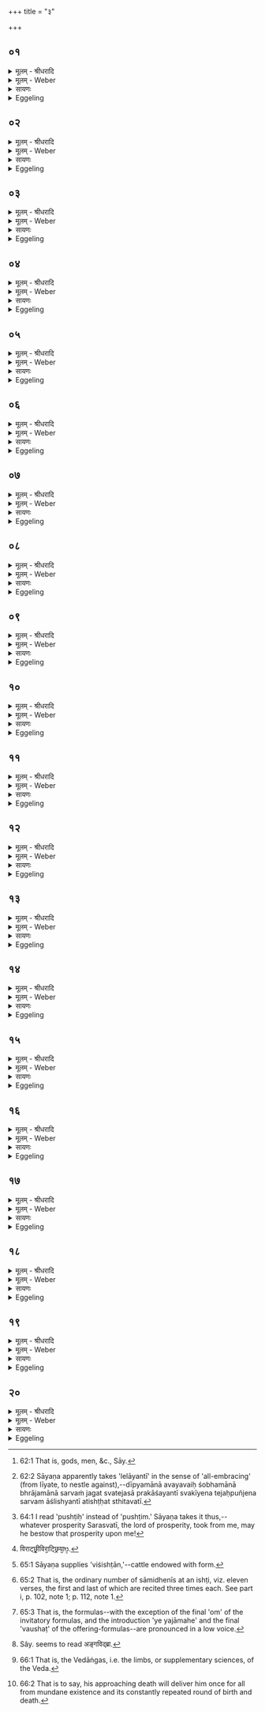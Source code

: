 +++
title = "३"

+++


## ०१
<details><summary>मूलम् - श्रीधरादि</summary>

प्रजा᳘पतिर्वै᳘ प्रजाः᳘ सृज᳘मानो ऽतप्यत॥  
त᳘स्माच्छ्रांता᳘त्तेपानाच्छ्रीरु᳘दक्रामत्सा दी᳘प्यमाना भ्रा᳘जमाना लेलाय᳘न्त्यतिष्ठत्तां दी᳘प्यमानां भ्रा᳘जमानां लेलायं᳘तीं देवा᳘ ऽअभ्य᳘ध्यायन्॥
</details>

<details><summary>मूलम् - Weber</summary>

प्रजा᳘पतिर्वै᳘ प्रजाः᳘ सृज᳘मानोऽतप्यत॥  
त᳘स्माछ्रान्ता᳘त्तपानाछ्रीरु᳘दक्रामत्सा दी᳘प्यमाना भ्रा᳘जमाना लेलाय᳘न्त्यतिष्ठतां दी᳘प्यमानाम् भ्रा᳘जमानां लेलाय᳘न्तीं देवा᳘ अभ्य᳘ध्यायन्॥
</details>

<details><summary>सायणः</summary>

…
</details>

<details><summary>Eggeling</summary>

1. Prajāpati was becoming heated (by fervid devotion), whilst creating living beings [^egg_216]. From him, worn out and heated, Śrī (Fortune and Beauty) came forth. She stood there resplendent, shining, and trembling [^egg_217]. The gods, beholding her thus resplendent, shining, and trembling, set their minds upon her.

[^egg_216]: 62:1 That is, gods, men, &c., Sāy.

[^egg_217]: 62:2 Sāyaṇa apparently takes 'lelāyantī' in the sense of 'all-embracing' (from līyate, to nestle against),--dīpyamānā avayavaiḥ śobhamānā bhrājamānā sarvaṁ jagat svatejasā prakāśayantī svakīyena tejaḥpuñjena sarvam āślishyantī atishṭḥat sthitavatī.
</details>

## ०२
<details><summary>मूलम् - श्रीधरादि</summary>

(यँस्ते᳘) ते᳘ प्रजा᳘पतिमब्रुवन्॥  
(न्ह᳘) ह᳘नामेमा᳘मेद᳘मस्या ददामहा ऽइ᳘ति स᳘ होवाच स्त्री वा᳘ ऽएषा यच्छ्री᳘र्न्न वै स्त्रि᳘यं घ्नन्त्युत त्वा᳘ ऽअस्या जी᳘वंत्या ऽएवा᳘ददत ऽइ᳘ति॥
</details>

<details><summary>मूलम् - Weber</summary>

ते᳘ प्रजा᳘पतिमब्रुवन्॥  
ह᳘नामेमाॗमेद᳘मस्या ददामहा इ᳘ति स᳘ होवाच स्त्री वा᳘ एषा यछ्रीर्न वै स्त्रि᳘यं घ्नन्त्युत त्वा᳘ अस्या जी᳘वन्त्या एवा᳘ददत इ᳘ति॥
</details>

<details><summary>सायणः</summary>

…
</details>

<details><summary>Eggeling</summary>

2. They said to Prajāpati, 'Let us kill her and take (all) this from her.' He said, 'Surely, that Śrī is a woman, and people do not kill a woman, but rather take (anything) from her (leaving her) alive.'
</details>

## ०३
<details><summary>मूलम् - श्रीधरादि</summary>

त᳘स्या ऽअग्नि᳘रन्ना᳘द्यमा᳘दत्त॥  
सो᳘मो राज्यं व्व᳘रुणः सा᳘म्म्राज्यं मि᳘त्रः[[!!]] क्षत्त्रमि᳘न्द्रो ब᳘लं बृ᳘हस्प᳘तिर्ब्रह्मवर्च्चस᳘ᳫँ᳘ सविता᳘ राष्ट्र᳘म्पूषा भ᳘गᳫँ᳭ स᳘रस्वती पु᳘ष्टिं त्व᳘ष्टा रूपा᳘णि॥
</details>

<details><summary>मूलम् - Weber</summary>

त᳘स्या अग्नि᳘रन्ना᳘द्यमा᳘दत्त॥  
सो᳘मो राज्यं व᳘रुणः सा᳘म्राज्यम् मित्रः᳘ क्षत्रमि᳘न्द्रो ब᳘लम् बृ᳘हस्प᳘तिर्ब्रह्मवर्चस᳘ᳫं᳘ सविता᳘ राष्ट्र᳘म् पूषा भ᳘गᳫं स᳘रस्वती पु᳘ष्टिं त्व᳘ष्टा रूपा᳘णि॥
</details>

<details><summary>सायणः</summary>

…
</details>

<details><summary>Eggeling</summary>

3. Agni then took her food, Soma her royal power, Varuṇa her universal śovereignty, Mitra her noble rank, Indra her power, Br̥haspati her holy lustre, Savitr̥ her dominion, Pūshan her wealth, Sarasvatī her prosperity, and Tvashṭr̥ her beautiful forms.
</details>

## ०४
<details><summary>मूलम् - श्रीधरादि</summary>

सा᳘ प्रजा᳘पतिमब्रवीत्॥  
(दा) आ वै᳘ म ऽइद᳘मदिषते᳘ति स᳘ होवाच यज्ञे᳘नैनान्पु᳘नर्य्याचस्वे᳘ति᳘॥
</details>

<details><summary>मूलम् - Weber</summary>

सा᳘ प्रजा᳘पतिमब्रवीत्॥  
आ वै᳘ म इद᳘मदिषते᳘ति स᳘ होवाच यज्ञे᳘नैनान्पु᳘नर्याचस्वेति॥
</details>

<details><summary>सायणः</summary>

…
</details>

<details><summary>Eggeling</summary>

4. She said to Prajāpati, 'Surely, they have taken (all) this from me!' He said, 'Do thou ask it back from them by sacrifice!'
</details>

## ०५
<details><summary>मूलम् - श्रीधरादि</summary>

सैतां द᳘शहविषमि᳘ष्टिमपश्यत्॥  
(दा᳘) आ᳘ग्नेय᳘मष्टा᳘कपालं पुरोडा᳘शᳫँ᳭ सौम्यं᳘ चरुं᳘ व्वारुणं द᳘शकपालं पुरोडा᳘शं मैत्रं᳘ चरुमैन्द्रमे᳘कादशकपालं[[!!]] पुरोडा᳘शं बार्हस्पत्यं᳘ चरु᳘ᳫँ᳘ सावित्रं द्वा᳘दशकपालं वा ऽष्टा᳘कपालं वा पुरोडा᳘शं पौष्णं᳘ चरु᳘ᳫँ᳘ सारस्वतं᳘ चरुं᳘ त्वाष्ट्रं द᳘शकपालं पुरोडा᳘शम्॥
</details>

<details><summary>मूलम् - Weber</summary>

सैतां द᳘शहविषमि᳘ष्टिमपश्यत्॥  
आग्नेय᳘मष्टा᳘कपालम् पुरोडा᳘शᳫं सौम्यं᳘ चरुं᳘ वारुणं द᳘शकपालम् पुरोडा᳘शम् मैत्रं᳘ चरु᳘मैन्द्रमे᳘कादशकपालम् पुरोडा᳘शम् बार्हस्पत्यं᳘ चरु᳘ᳫं᳘ सावित्रं द्वा᳘दशकपालं वाष्टा᳘कपालं वा पुरोडा᳘शम् पौष्णं᳘ चरु᳘ᳫं᳘ सारस्वतं᳘ चरुं᳘ त्वाष्ट्रं द᳘शकपालम् पुरोडा᳘शम्॥
</details>

<details><summary>सायणः</summary>

…
</details>

<details><summary>Eggeling</summary>

5. She perceived this offering with ten sacrificial dishes--a cake on eight potsherds for Agni, a pap for Soma, a cake on ten potsherds for Varuṇa, a pap for Mitra, a cake on eleven potsherds for Indra, a pap for Br̥haspati, a cake on twelve or eight potsherds for Savitr̥, a pap for Pūshan, a pap for Sarasvatī, and a cake on ten potsherds for Tvashṭr̥.
</details>

## ०६
<details><summary>मूलम् - श्रीधरादि</summary>

ता᳘नेत᳘या ऽनुवा᳘क्यया᳘ ऽन्ववदत्[[!!]]॥  
(द) अग्निः सो᳘मो व्व᳘रुणो मित्र ऽइ᳘न्द्रो बृ᳘हस्पतिः[[!!]] सविता यः᳘ सहस्री। पूषा᳘ नो गो᳘भिर᳘वसा स᳘रस्वती त्व᳘ष्टा रूपा᳘णि स᳘मनक्तु यज्ञैरि᳘ति ते᳘ प्रत्यु᳘पातिष्ठंत॥
</details>

<details><summary>मूलम् - Weber</summary>

ता᳘नेत᳘यानुवाक्य᳘या᳘न्ववदत्॥  
अग्निः सो᳘मो व᳘रुणो मित्र इ᳘न्द्रो बृ᳘हस्प᳘तिः सविता यः᳘ सहस्री पूषा᳘ नो गो᳘भिर᳘वसा स᳘रस्वती त्व᳘ष्टा रूपा᳘णि स᳘मनक्तु यज्ञैरि᳘ति ते᳘ प्रत्यु᳘पातिष्ठन्त॥
</details>

<details><summary>सायणः</summary>

…
</details>

<details><summary>Eggeling</summary>

6. She invited them by means of this invitatory formula,--'May Agni, Soma, Varuṇa, Mitra, Indra, Br̥haspati, and the thousandfold-bestowing Savitr̥,--May Pūshan, for our Sacrifices, unite us with cattle, Sarasvatī with favour, Tvashṭr̥ with beautiful forms!' They accordingly made their appearance again.
</details>

## ०७
<details><summary>मूलम् - श्रीधरादि</summary>

ता᳘नेत᳘या या᳘ज्यया[[!!]]॥  
पर᳘स्तात्प्रतिलोमम्प्र᳘त्यैत्त्व᳘ष्टा रूपा᳘णि द᳘दती स᳘रस्वती पू᳘षा भ᳘गᳫँ᳭ सविता᳘ मे ददातु। बृ᳘हस्प᳘तिर्द᳘ददि᳘न्द्रो ब᳘लं मे मित्रः᳘ क्षत्त्रं व्व᳘रुणः सो᳘मो ऽअग्निरि᳘ति ते पु᳘नर्द्दा᳘नायाध्रियन्त᳘॥
</details>

<details><summary>मूलम् - Weber</summary>

ता᳘नेत᳘या याज्य᳘या॥  
पर᳘स्तात्प्रतिलोमम् प्र᳘त्यैत्त्व᳘ष्टा रूपा᳘णि द᳘दती स᳘रस्वती पूषा भ᳘गᳫं सविता᳘ मे ददातु॥  
बृ᳘हस्प᳘तिर्द᳘ददि᳘न्द्रो ब᳘लम् मे मित्रं᳘ क्षत्रं व᳘रुणः सो᳘मो अग्निरि᳘ति ते पु᳘नर्दा᳘नायाध्रियन्त॥
</details>

<details><summary>सायणः</summary>

…
</details>

<details><summary>Eggeling</summary>

7. By this offering-formula she then approached them in inverted order (beginning) from the last:--'May Tvashṭr̥ grant me forms, and the bountiful Sarasvatī, and Pūshan good fortune, and may Savitr̥ bestow gifts on me, and Indra power, and Mitra noble rank, and Varuṇa, and Soma and Agni!' They were ready to restore them to her.
</details>

## ०८
<details><summary>मूलम् - श्रीधरादि</summary>

सैता᳘नुपहोमा᳘नपश्यत्॥  
(द) अग्नि᳘रन्नादो᳘ ऽन्नपतिरन्ना᳘द्यमस्मि᳘न्यज्ञे म᳘यि दधातु स्वाहेत्या᳘हुतिमे᳘वा ऽऽदा᳘याग्नि᳘रुद᳘क्रामत्पु᳘नरस्या ऽअन्ना᳘द्यमददात्॥
</details>

<details><summary>मूलम् - Weber</summary>

सैता᳘नुपहोमा᳘नपश्यत्॥  
अग्नि᳘रन्नादो᳘ऽन्नपतिरन्ना᳘द्यमस्मि᳘न्यज् ञे म᳘यि दधातु स्वाहेत्या᳘हुतिमेॗवादा᳘याग्नि᳘रुद᳘क्रामत्पु᳘नरस्या अन्ना᳘द्यमददात्॥
</details>

<details><summary>सायणः</summary>

…
</details>

<details><summary>Eggeling</summary>

8. She perceived these additional oblations:--'May Agni, the food-eater, the food-lord, bestow food upon me at this sacrifice, svāhā!' Agni, taking the oblation, departed and restored her food to her.
</details>

## ०९
<details><summary>मूलम् - श्रीधरादि</summary>

(त्सो᳘) सो᳘मो रा᳘जा रा᳘जपतिः॥  
(ती) राज्य᳘मस्मि᳘न्यज्ञे मयि᳘[[!!]] दधातु स्वाहेत्या᳘हुतिमे᳘वादा᳘य सो᳘म ऽउद᳘क्रामत्पु᳘नरस्यै राज्य᳘मददात्॥
</details>

<details><summary>मूलम् - Weber</summary>

सो᳘मो रा᳘जा रा᳘जपतिः॥  
राज्य᳘मस्मि᳘न्यज्ञे म᳘यि दधातु स्वाहेत्या᳘हुतिमेॗवादा᳘य सो᳘म उद᳘क्रामत्पु᳘नरस्यै राज्य᳘मददात्॥
</details>

<details><summary>सायणः</summary>

…
</details>

<details><summary>Eggeling</summary>

9. 'May Soma, the king, the lord of kings, bestow royal power upon me at this sacrifice, svāhā!' Soma, taking the oblation, departed and restored her royal power to her.
</details>

## १०
<details><summary>मूलम् - श्रीधरादि</summary>

(द्व᳘) व्व᳘रुणः सम्म्रा᳘ट्सम्म्रा᳘ट्पतिः॥  
सा᳘म्म्राज्यमस्मि᳘न् यज्ञे म᳘यि दधातु स्वाहेत्या᳘हुतिमे᳘वादा᳘य व्व᳘रुण ऽउद᳘क्रामत्पु᳘नरस्यै सा᳘म्म्राज्यमददात्॥
</details>

<details><summary>मूलम् - Weber</summary>

व᳘रुणः सम्रा᳘ट् सम्रा᳘ट्पतिः॥  
सा᳘म्राज्यमस्मि᳘न्यज्ञे म᳘यि दधातु स्वाहेत्या᳘हुतिमेॗवादा᳘य व᳘रुण उद᳘क्रामत्पु᳘नरस्यै सा᳘म्राज्यमददात्॥
</details>

<details><summary>सायणः</summary>

…
</details>

<details><summary>Eggeling</summary>

10. 'May Varuṇa, the universal sovereign, the lord of universal sovereigns, bestow universal sovereignty upon me at this sacrifice,

svāhā!' Varuṇa, taking the oblation, departed and restored her universal sovereignty to her.
</details>

## ११
<details><summary>मूलम् - श्रीधरादि</summary>

(न्मि) मित्रः᳘ क्षत्त्रं᳘ क्षत्त्र᳘पतिः॥  
क्षत्त्र᳘मस्मि᳘न्यज्ञे म᳘यि दधातु स्वाहेत्या᳘हुतिमे᳘वादा᳘य मित्र᳘ ऽउद᳘क्रामत्पु᳘नरस्यै क्षत्त्र᳘मददात्॥
</details>

<details><summary>मूलम् - Weber</summary>

मित्रः᳘ क्षत्रं᳘ क्षत्र᳘पतिः॥  
क्षत्र᳘मस्मि᳘न्यज्ञे म᳘यि दधातु स्वाहेत्या᳘हुतिमेॗवादा᳘य मित्र᳘! उद᳘क्रामत्पु᳘नरस्यै क्षत्र᳘मददात्॥
</details>

<details><summary>सायणः</summary>

…
</details>

<details><summary>Eggeling</summary>

11. 'May Mitra, the Kshatra (nobility), the lord of the Kshatra, bestow noble rank upon me at this sacrifice, svāhā!' Mitra, taking the oblation, departed and restored her noble rank to her.
</details>

## १२
<details><summary>मूलम् - श्रीधरादि</summary>

(दि᳘) इ᳘न्द्रो ब᳘लं ब᳘लपतिः॥  
(ब᳘) ब᳘लमस्मि᳘न्यज्ञे म᳘यि दधातु स्वाहेत्या᳘हुतिमे᳘वादा᳘येन्द्र᳘ ऽउद᳘क्रामत्पु᳘नरस्यै[[!!]] ब᳘लमददात्॥
</details>

<details><summary>मूलम् - Weber</summary>

इ᳘न्द्रो ब᳘लम् ब᳘लपतिः॥  
ब᳘लमस्मि᳘न्यज्ञे म᳘यि दधातु स्वाहेत्या᳘हुतिमेॗवादाये᳘न्द्र उद᳘क्रामत्पु᳘नरस्यै ब᳘लमददात्॥
</details>

<details><summary>सायणः</summary>

…
</details>

<details><summary>Eggeling</summary>

12. 'May Indra, the power, the lord of power, bestow power upon me at this sacrifice, svāhā!' Indra, taking the oblation, departed and restored her power to her.
</details>

## १३
<details><summary>मूलम् - श्रीधरादि</summary>

(द्बृ) बृ᳘हस्प᳘तिर्ब्र᳘ह्म ब्र᳘हपतिः॥  
(र्ब्र) ब्रह्मवर्च्चस᳘मस्मि᳘न्यज्ञे म᳘यि दधातु स्वाहेत्या᳘हुतिमे᳘वादा᳘य बृ᳘हस्प᳘तिरुद᳘क्रामत्पु᳘नरस्यै ब्रह्मवर्च्चस᳘मददात्॥
</details>

<details><summary>मूलम् - Weber</summary>

बृ᳘हस्प᳘तिर्ब्र᳘ह्म ब्र᳘हस्पतिः॥  
ब्रह्मवर्चस᳘मस्मि᳘न्यज्ञे म᳘यि दधातु स्वाहेत्या᳘हुतिमेॗवादा᳘य बृ᳘हस्प᳘तिरुद᳘क्रामत्पु᳘नरस्यै ब्रह्मवर्चस᳘मददात्॥
</details>

<details><summary>सायणः</summary>

…
</details>

<details><summary>Eggeling</summary>

13. 'May Br̥haspati, the Brahman (priesthood), the lord of the Brahman, bestow holy lustre upon me at this sacrifice, svāhā!' Br̥haspati, taking the oblation, departed and restored her holy lustre to her.
</details>

## १४
<details><summary>मूलम् - श्रीधरादि</summary>

(त्स) सविता᳘ राष्ट्र᳘ᳫँ᳘ राष्ट्र᳘पतिः॥  
(ती) राष्ट्र᳘मस्मि᳘न्यज्ञे म᳘यि दधातु स्वाहेत्या᳘हुतिमे᳘वादा᳘य सवि᳘तोद᳘क्रामत्पु᳘नरस्यै राष्ट्र᳘मददात्॥
</details>

<details><summary>मूलम् - Weber</summary>

सविता᳘ राष्ट्रं᳘ राष्ट्र᳘पतिः॥  
राष्ट्र᳘मस्मि᳘न्यज्ञे म᳘यि दधातु स्वाहेत्या᳘हुतिमेॗवादा᳘य सविॗतोद᳘क्रामत्पु᳘नरस्यै राष्ट्र᳘मददात्॥
</details>

<details><summary>सायणः</summary>

…
</details>

<details><summary>Eggeling</summary>

14. 'May Savitr̥, the kingdom, the lord of the kingdom, bestow the kingdom upon me at this sacrifice, svāhā!' Savitr̥, taking the oblation, departed and restored her kingdom to her.
</details>

## १५
<details><summary>मूलम् - श्रीधरादि</summary>

(त्पू) पूषा भ᳘गं भ᳘गपतिः॥  
(र्भ᳘) भ᳘गमस्मि᳘न्यज्ञे म᳘यि दधातु[[!!]] स्वाहेत्या᳘हुतिमे᳘वादा᳘य पू᳘षोद᳘क्रामत्पुनरस्यै[[!!]] भ᳘गमददात्॥
</details>

<details><summary>मूलम् - Weber</summary>

पूषा भ᳘गम् भ᳘गपतिः॥  
भ᳘गमस्मि᳘न्यज्ञे म᳘यि दधा᳘तु स्वाहेत्या᳘हुतिमेवादा᳘य पूॗषोद᳘क्रामत्पु᳘नरस्यै भ᳘गमददात्॥
</details>

<details><summary>सायणः</summary>

…
</details>

<details><summary>Eggeling</summary>

15. 'May Pūshan, wealth, the lord of wealth, bestow wealth upon me at this sacrifice, svāhā!' Pūshan, taking the oblation, departed and restored her wealth to her.
</details>

## १६
<details><summary>मूलम् - श्रीधरादि</summary>

(त्स᳘) स᳘रस्वती पु᳘ष्टिं पु᳘ष्टिपतिः॥  
पुष्टि᳘मस्मि᳘न्यज्ञे[[!!]] म᳘यि दधातु स्वाहेत्या᳘हुतिमे᳘वादा᳘य स᳘रस्वत्युद᳘क्रामत्पु᳘नरस्यै[[!!]] पु᳘ष्टिमददात्॥
</details>

<details><summary>मूलम् - Weber</summary>

स᳘रस्वती पु᳘ष्टिम् पु᳘ष्टिपतिः॥  
पु᳘ष्टिमस्मि᳘न्यज्ञे म᳘यि दधातु स्वाहेत्या᳘हुतिमेॗवादा᳘य स᳘रस्वत्यु᳘दक्रामत्पु᳘नरस्यै पु᳘ष्टिमददात्॥
</details>

<details><summary>सायणः</summary>

…
</details>

<details><summary>Eggeling</summary>

16. 'May Sarasvatī, prosperity [^egg_218], the lord of prosperity, bestow prosperity upon me at this sacrifice, svāhā!' Sarasvatī, taking the oblation, departed and restored her prosperity to her.

[^egg_218]: 64:1 I read 'pushṭiḥ' instead of 'pushṭim.' Sāyaṇa takes it thus,--whatever prosperity Sarasvatī, the lord of prosperity, took from me, may he bestow that prosperity upon me!
</details>

## १७
<details><summary>मूलम् - श्रीधरादि</summary>

(त्त्व᳘) त्व᳘ष्टा रूपा᳘णाᳫँ᳭ रूपकृ᳘द्रूप᳘पतिः॥  
(ती) रूपे᳘ण पशू᳘नस्मि᳘न्यज्ञे म᳘यि दधातु स्वाहेत्या᳘हुतिमे᳘वादा᳘य त्व᳘ष्टोद᳘क्रामत्पु᳘नरस्यै रूपे᳘ण पशू᳘नददात्॥
</details>

<details><summary>मूलम् - Weber</summary>

त्व᳘ष्टा रूपा᳘णां रूपकृ᳘द्रूप᳘पतिः॥  
रूपे᳘ण पशू᳘नस्मि᳘न्यज्ञे म᳘यि दधातु स्वाहेत्या᳘हुतिमेॗवादा᳘य त्व᳘ष्टोद᳘क्रामत्पु᳘नरस्यै रूपे᳘ण पशू᳘नददात्श द᳘क्षिणा दशंदशि᳘नी विराट् श्री᳘र्विरा᳘ट् श्रिया᳘ᳫं᳘ [^wbr_1] हश द᳘क्षिणा दशंदशि᳘नी विराट् श्री᳘र्विरा᳘ट् श्रिया᳘ᳫं᳘ ह॥  

[^wbr_1]: विराट्छ्री᳘विरा᳘ट्छ्रिया᳘ᳫ᳘.
</details>

<details><summary>सायणः</summary>

…
</details>

<details><summary>Eggeling</summary>

17. 'May Tvashṭr̥, the fashioner of forms,

the lord of forms, bestow cattle with form [^egg_219] upon me at this sacrifice, svāhā!' Tvashṭr̥, taking the oblation, departed and restored her cattle with (beautiful) form to her.

[^egg_219]: 65:1 Sāyaṇa supplies 'viśishṭān,'--cattle endowed with form.
</details>

## १८
<details><summary>मूलम् - श्रीधरादि</summary>

(त्ता) ता वा᳘ ऽएताः[[!!]]॥  
(०) द᳘श देव᳘ता द᳘श हवी᳘ᳫँ᳘षि दशा᳘हुतयो द᳘श द᳘क्षिणा दशंदशि᳘नी व्विराट्च्छ्री᳘र्विरा᳘ट्च्छ्रिया᳘ᳫँ᳘ हैत᳘द्विरा᳘ज्यन्ना᳘द्ये प्र᳘तितिष्ठति॥
</details>

<details><summary>मूलम् - Weber</summary>

ता वा᳘ एताः᳟॥  
द᳘श देव᳘ता द᳘श हवीं᳘षि दशा᳘हुतयो द᳘इत᳘द्विरा᳘ज्यन्ना᳘द्ये प्र᳘तितिष्ठति॥
</details>

<details><summary>सायणः</summary>

…
</details>

<details><summary>Eggeling</summary>

18. These, then, are ten deities, ten sacrificial dishes, . ten offerings, ten presents to priests,--the Virāj consists of decad after decad (of syllables), and the Virāj (shining one) is Śrī (beauty, prosperity): he thus establishes (the Sacrificer) in the Virāj, in prosperity and food.
</details>

## १९
<details><summary>मूलम् - श्रीधरादि</summary>

त᳘स्यै प᳘ञ्चदश सामिधे᳘न्यो भवन्ति॥  
(न्त्यु) उपाᳫँ᳭शु᳘ देव᳘ता यजति प᳘ञ्च प्रयाजा भ᳘वन्ति त्र᳘यो ऽनुयाजा ऽए᳘कᳫँ᳭ समिष्टयजुः पु᳘ष्टिमन्तावा᳘ज्यभागावग्नि᳘ना रयिमश्नवत्पो᳘षमेव᳘[[!!]] दिवे᳘दिवे। यश᳘सं व्वीर᳘वत्तमम्॥ गयस्फा᳘नो ऽअमीवहा᳘ व्वसुवि᳘त्पुष्टिव᳘र्द्धनः। सुमित्रः᳘ सोम नो भवेति[[!!]] सह᳘स्रवत्यौ संया᳘ज्ये नू᳘नो रास्व सह᳘स्रवत्तोक᳘वत्पु᳘ष्टिमद्व᳘सु। द्युम᳘दग्ने सुवी᳘र्य्यं व्व᳘र्षिष्ठम᳘नुपक्षितम्॥ उत᳘ नो ब्र᳘ह्मन्नविष ऽउक्थे᳘षु देवहू᳘तमः। श᳘न्नः शोचा मरु᳘द्वृधो᳘ ऽग्ने᳘ सहस्रसा᳘तम ऽइ᳘ति॥
</details>

<details><summary>मूलम् - Weber</summary>

त᳘स्यै प᳘ञ्चदश सामिधेॗन्यो भवन्ति॥  
उपांशु᳘ देव᳘ता यजति प᳘ञ्च प्रयाजा भ᳘वन्ति त्र᳘योऽनुयाजा ए᳘कᳫं समिष्टयजुः पु᳘ष्टिमन्तावा᳘ज्यभागावग्नि᳘ना रयि᳘मश्नवत्पो᳘षमेव᳘ दिवे᳘-दिवे यश᳘सं वीर᳘वत्तमम्॥  
गयस्फा᳘नो अमीवहा᳘ वसुवि᳘त्पुष्टिव᳘र्धनः॥  
सुमित्रः᳘ सोम नो भवे᳘ति॥  
सह᳘स्रवत्यौ संयाॗज्ये नू᳘ नो रास्व सह᳘स्रवत्तोक᳘वत्पु᳘ष्टिमद्व᳘सु॥  
द्युम᳘दग्ने सुवी᳘र्यं व᳘र्षिष्ठम᳘नुपक्षितम्॥  
उत᳘ नो ब्र᳘ह्मन्नविष उक्थे᳘षु देवहू᳘तमः॥  
शं᳘ नः शोचा मरु᳘द्वृधो᳘ऽग्ने᳘ सहस्रसा᳘तम इ᳘ति॥
</details>

<details><summary>सायणः</summary>

…
</details>

<details><summary>Eggeling</summary>

19. For this (sacrifice) there are fifteen kindling-verses [^egg_220]: he offers to the deities in a low voice [^egg_221]. There are five fore-offerings, three after-offerings, and one Samishṭayajus. The (formulas of the) two butter-portions contain the word 'affluence':--(R̥g-veda S. I, 1, 3), 'Through Agni may he obtain wealth and affluence day by day, famous and abounding in heroes;'--(R̥g-veda S. I, 91, 12), 'An increaser of the house, a remover of trouble, a procurer of wealth, an augmenter of affluence, a kind friend he thou unto us, O Soma!' The two formulas of the Svishṭakr̥t contain the word 'thousand':--(R̥g-veda S. III, 13, 7), 'Grant thou unto us wealth, a thousandfold, with offspring and affluence, and glorious manhood, O Agni, most excellent and never

[^egg_220]: 65:2 That is, the ordinary number of sāmidhenīs at an ishṭi, viz. eleven verses, the first and last of which are recited three times each. See part i, p. 102, note 1; p. 112, note 1.

[^egg_221]: 65:3 That is, the formulas--with the exception of the final 'om' of the invitatory formulas, and the introduction 'ye yajāmahe' and the final 'vaushaṭ' of the offering-formulas--are pronounced in a low voice.

failing!'--(R̥g-veda S. III, 13, 6), 'Favour thou our prayer, as the best invoker of the gods for our hymns: blaze up auspiciously for us, wind-fanned, O Agni, the dispenser of a thousand bounties!'
</details>

## २०
<details><summary>मूलम् - श्रीधरादि</summary>

ता᳘ᳫँ᳘ हैतां गो᳘तमो राहूगणः᳘॥  
(णो᳘) व्विदा᳘ञ्चकार सा᳘ ह जनकं व्वै᳘देहं प्रत्यु᳘त्ससाद ता᳘ᳫँ᳘ हाङ्गजि᳘द्ब्राह्मणेष्व᳘न्वियेष ता᳘मु ह या᳘ज्ञवल्क्ये व्विवेद स᳘ होवाच सह᳘स्रं भो याज्ञवल्क्य दद्मो य᳘स्मिन्वयं त्व᳘यि मित्रविन्दा᳘मन्व᳘विदामे᳘ति व्विन्द᳘ते मित्र᳘ᳫँ᳘ राष्ट्र᳘मस्य भवत्य᳘प पुनर्मृत्युं᳘ जयति स᳘र्व्वमा᳘युरेति य᳘ ऽएवं᳘ व्विद्वा᳘नेतये᳘ष्ट्या᳘ य᳘जते यो᳘ वैत᳘देवं व्वे᳘द॥
</details>
<details><summary>मूलम् - Weber</summary>

ता᳘ᳫं᳘ हैतां गो᳘तमो राहूगणः᳟॥  
विदां᳘ चकार सा᳘ ह जनकं वै᳘देहम् प्रत्यु᳘त्ससाद ता᳘ᳫं᳘ हाङ्गिजि᳘द्ब्राह्मणेष्व᳘न्वियेष [^wbr_2] ता᳘मु ह या᳘ज्ञवल्क्ये विवेद स᳘ होवाच सह᳘स्रम् भो याज्ञवल्क्य दद्नो य᳘स्मिन्वयं त्व᳘यि मित्रविन्दा᳘मन्व᳘विदामे᳘ति विन्द᳘ते मित्रं᳘ राष्ट्र᳘मस्य भवत्य᳘प पुनर्मृत्युं᳘ जयति स᳘र्वमा᳘युरेति य᳘ एवं᳘ विद्वा᳘नेतये᳘ष्ट्या᳘ य᳘जते यो᳘ वैत᳘देवं वे᳘द॥  

[^wbr_2]: Sây. seems to read अङ्गविद्ब्रा.
</details>

<details><summary>सायणः</summary>

…
</details>
<details><summary>Eggeling</summary>

20. Now, indeed, it was Gotama Rāhūgaṇa who discovered this (sacrifice). It went away to Janaka of Videha, and he searched for it in the Brāhmaṇas versed in the Aṅgas [^egg_222] (limbs of the Veda), and found it in Yājñavalkya. He said, 'A thousand we give thee, O Yājñavalkya, in whom we have found that Mitravindā.' He finds (vind) Mitra, and his is the kingdom, he conquers recurring death [^egg_223] and gains all life, whosoever, knowing this, performs this sacrifice; or whosoever thus knows it.

[^egg_222]: 66:1 That is, the Vedāṅgas, i.e. the limbs, or supplementary sciences, of the Veda.

[^egg_223]: 66:2 That is to say, his approaching death will deliver him once for all from mundane existence and its constantly repeated round of birth and death.
</details>

